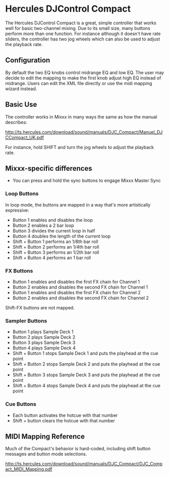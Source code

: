 # Hercules DJControl Compact

The Hercules DJControl Compact is a great, simple controller that works
well for basic two-channel mixing. Due to its small size, many buttons
perform more than one function. For instance although it doesn't have
rate sliders, the controller has two jog wheels which can also be used
to adjust the playback rate.

## Configuration

By default the two EQ knobs control midrange EQ and low EQ. The user may
decide to edit the mapping to make the first knob adjust high EQ instead
of midrange. Users can edit the XML file directly or use the midi
mapping wizard instead.

## Basic Use

The controller works in Mixxx in many ways the same as how the manual
describes:

<http://ts.hercules.com/download/sound/manuals/DJC_Compact/Manuel_DJCCompact_UK.pdf>

For instance, hold SHIFT and turn the jog wheels to adjust the playback
rate.

## Mixxx-specific differences

  - You can press and hold the sync buttons to engage Mixxx Master Sync

### Loop Buttons

In loop mode, the buttons are mapped in a way that's more artistically
expressive:

  - Button 1 enables and disables the loop
  - Button 2 enables a 2 bar loop
  - Button 3 divides the current loop in half
  - Button 4 doubles the length of the current loop
  - Shift + Button 1 performs an 1/8th bar roll
  - Shift + Button 2 performs an 1/4th bar roll
  - Shift + Button 3 performs an 1/2th bar roll
  - Shift + Button 4 performs an 1 bar roll

### FX Buttons

  - Button 1 enables and disables the first FX chain for Channel 1
  - Button 2 enables and disables the second FX chain for Channel 1
  - Button 1 enables and disables the first FX chain for Channel 2
  - Button 2 enables and disables the second FX chain for Channel 2

Shift-FX buttons are not mapped.

### Sampler Buttons

  - Button 1 plays Sample Deck 1
  - Button 2 plays Sample Deck 2
  - Button 3 plays Sample Deck 3
  - Button 4 plays Sample Deck 4
  - Shift + Button 1 stops Sample Deck 1 and puts the playhead at the
    cue point
  - Shift + Button 2 stops Sample Deck 2 and puts the playhead at the
    cue point
  - Shift + Button 3 stops Sample Deck 3 and puts the playhead at the
    cue point
  - Shift + Button 4 stops Sample Deck 4 and puts the playhead at the
    cue point

### Cue Buttons

  - Each button activates the hotcue with that number
  - Shift + button clears the hotcue with that number

## MIDI Mapping Reference

Much of the Compact's behavior is hard-coded, including shift button
messages and button mode selections.

<http://ts.hercules.com/download/sound/manuals/DJC_Compact/DJC_Compact_MIDI_Mapping.pdf>

